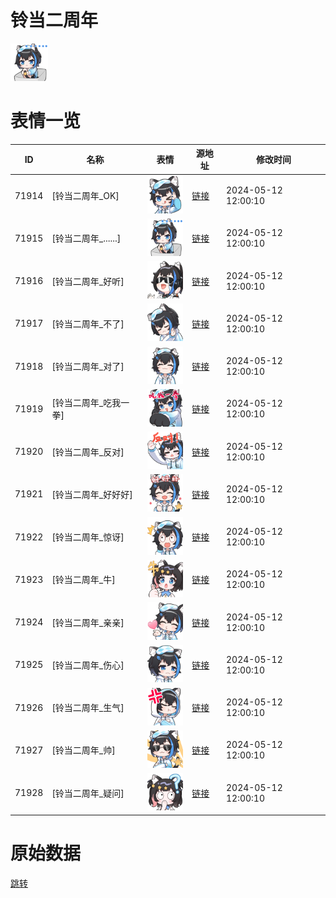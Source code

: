 # 铃当二周年

<img src="./cover.png" height="60" alt="cover" />

# 表情一览

|ID|名称|表情|源地址|修改时间|
|----|----|----|----|----|
|71914|[铃当二周年_OK]|<img src="./pic/071914_%5B铃当二周年_OK%5D.png" height="60" alt="OK"/>|[链接](https://i0.hdslb.com/bfs/garb/885c97596cf2592251d117856f19e7d5955aa6c7.png)|2024-05-12 12:00:10|
|71915|[铃当二周年_......]|<img src="./pic/071915_%5B铃当二周年_......%5D.png" height="60" alt="......"/>|[链接](https://i0.hdslb.com/bfs/garb/004b2a2fbfa513f252d62df2db1896cc6433292e.png)|2024-05-12 12:00:10|
|71916|[铃当二周年_好听]|<img src="./pic/071916_%5B铃当二周年_好听%5D.png" height="60" alt="好听"/>|[链接](https://i0.hdslb.com/bfs/garb/c284c9aa83ba5ebb3a21eb1f3306fa7a2af03bab.png)|2024-05-12 12:00:10|
|71917|[铃当二周年_不了]|<img src="./pic/071917_%5B铃当二周年_不了%5D.png" height="60" alt="不了"/>|[链接](https://i0.hdslb.com/bfs/garb/d465dbcab4b9aa03dd5c6e791d991ac54c18eb63.png)|2024-05-12 12:00:10|
|71918|[铃当二周年_对了]|<img src="./pic/071918_%5B铃当二周年_对了%5D.png" height="60" alt="对了"/>|[链接](https://i0.hdslb.com/bfs/garb/8a93000c8c413e1c19286c351efa167ebb5196b7.png)|2024-05-12 12:00:10|
|71919|[铃当二周年_吃我一拳]|<img src="./pic/071919_%5B铃当二周年_吃我一拳%5D.png" height="60" alt="吃我一拳"/>|[链接](https://i0.hdslb.com/bfs/garb/da5eee9b1838c81e28b283d27a360ac4a0854227.png)|2024-05-12 12:00:10|
|71920|[铃当二周年_反对]|<img src="./pic/071920_%5B铃当二周年_反对%5D.png" height="60" alt="反对"/>|[链接](https://i0.hdslb.com/bfs/garb/f62df257c9c76c83f3a1cb438c9361e83aec822d.png)|2024-05-12 12:00:10|
|71921|[铃当二周年_好好好]|<img src="./pic/071921_%5B铃当二周年_好好好%5D.png" height="60" alt="好好好"/>|[链接](https://i0.hdslb.com/bfs/garb/3a32d037534ddaf1885e118c6b0e61c25ac5c6d7.png)|2024-05-12 12:00:10|
|71922|[铃当二周年_惊讶]|<img src="./pic/071922_%5B铃当二周年_惊讶%5D.png" height="60" alt="惊讶"/>|[链接](https://i0.hdslb.com/bfs/garb/199a2c1f9626e0ffbbd7a1d2a5e0cb233e7dcec5.png)|2024-05-12 12:00:10|
|71923|[铃当二周年_牛]|<img src="./pic/071923_%5B铃当二周年_牛%5D.png" height="60" alt="牛"/>|[链接](https://i0.hdslb.com/bfs/garb/f136b1e948bfd284e6fcf148adcd45b43be3f45e.png)|2024-05-12 12:00:10|
|71924|[铃当二周年_亲亲]|<img src="./pic/071924_%5B铃当二周年_亲亲%5D.png" height="60" alt="亲亲"/>|[链接](https://i0.hdslb.com/bfs/garb/5be6aef41655254f342b64b805428023db1ff6c3.png)|2024-05-12 12:00:10|
|71925|[铃当二周年_伤心]|<img src="./pic/071925_%5B铃当二周年_伤心%5D.png" height="60" alt="伤心"/>|[链接](https://i0.hdslb.com/bfs/garb/790a11aa704631c074bf1b5a79ad993bf1a30b20.png)|2024-05-12 12:00:10|
|71926|[铃当二周年_生气]|<img src="./pic/071926_%5B铃当二周年_生气%5D.png" height="60" alt="生气"/>|[链接](https://i0.hdslb.com/bfs/garb/912ecc0a8e88af3235e8dd69174a80788d6c3b61.png)|2024-05-12 12:00:10|
|71927|[铃当二周年_帅]|<img src="./pic/071927_%5B铃当二周年_帅%5D.png" height="60" alt="帅"/>|[链接](https://i0.hdslb.com/bfs/garb/033309029d7bb0831241caf98bfa4610fff3a86b.png)|2024-05-12 12:00:10|
|71928|[铃当二周年_疑问]|<img src="./pic/071928_%5B铃当二周年_疑问%5D.png" height="60" alt="疑问"/>|[链接](https://i0.hdslb.com/bfs/garb/6313c1640da25083b86028f1e4275109007e5179.png)|2024-05-12 12:00:10|

# 原始数据

[跳转](./raw.json)

